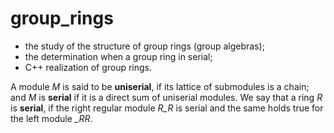 # group_rings
- the study of the structure of group rings (group algebras);
- the determination when a group ring in serial;
- C++ realization of group rings.

A module *M* is said to be **uniserial**, if its lattice of submodules is a chain; and *M* is **serial** if it is a direct sum of uniserial modules. We say that a ring *R* is **serial**, if the right regular module *R_R* is serial and the same holds true for the left module *_RR*. 
